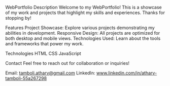 WebPortfolio
Description
Welcome to my WebPortfolio! This is a showcase of my work and projects that highlight my skills and experiences. Thanks for stopping by!

Features
Project Showcase: Explore various projects demonstrating my abilities in development.
Responsive Design: All projects are optimized for both desktop and mobile views.
Technologies Used: Learn about the tools and frameworks that power my work.

Technologies
HTML
CSS
JavaScript

Contact
Feel free to reach out for collaboration or inquiries!

Email: tamboli.atharv@gmail.com
LinkedIn: www.linkedin.com/in/atharv-tamboli-55a267298

